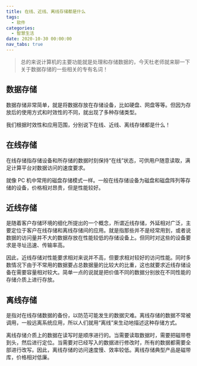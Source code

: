 ```yaml
---
title: 在线、近线、离线存储都是什么
tags:
  - 软件
categories:
  - 智慧生活
date: 2020-10-30 00:00:00
nav_tabs: true
---
```


> 总的来说计算机的主要功能就是处理和存储数据的，今天杜老师就来聊一下关于数据存储的一些相关的专有名词！

<!-- more -->

## 数据存储

数据存储非常简单，就是将数据存放在存储设备，比如硬盘、网盘等等。但因为存放后的使用方式和时效性的不同，就出现了多种存储类型。

我们根据时效性和应用范围，分别说下在线、近线、离线存储都是什么！

## 在线存储

在线存储指存储设备和所存储的数据时刻保持“在线”状态，可供用户随意读取，满足计算平台对数据访问的速度要求。

就像 PC 机中常用的磁盘存储模式一样。一般在线存储设备为磁盘和磁盘阵列等存储的设备，价格相对昂贵，但是性能较好。

## 近线存储

是随着客户存储环境的细化所提出的一个概念，所谓近线存储，外延相对广泛，主要定位于客户在线存储和离线存储间的应用。就是指那些并不是经常用到，或者说数据的访问量并不大的数据存放在性能较低的存储设备上。但同时对这些的设备要求是寻址迅速、传输率高。

因此，近线存储对性能要求相对来说并不高，但要求相对较好的访问性能。同时多数情况下由于不常用的数据要占总数据量的比较大的比重，这也就要求近线存储设备在需要容量相对较大。简单一点的说就是把价值不同的数据分别放在不同性能的存储介质上进行存放。

## 离线存储

是指对在线存储数据的备份，以防范可能发生的数据灾难。离线存储的数据不常被调用，一般远离系统应用，所以人们就用“离线”来生动地描述这种存储方式。

离线存储介质上的数据在读写时是顺序进行的。当需要读取数据时，需要把磁带卷到头，然后进行定位。当需要对已经写入的数据进行修改时，所有的数据都需要全部进行改写。因此，离线存储的访问速度慢、效率较低。离线存储典型产品是磁带库，价格相对低廉。